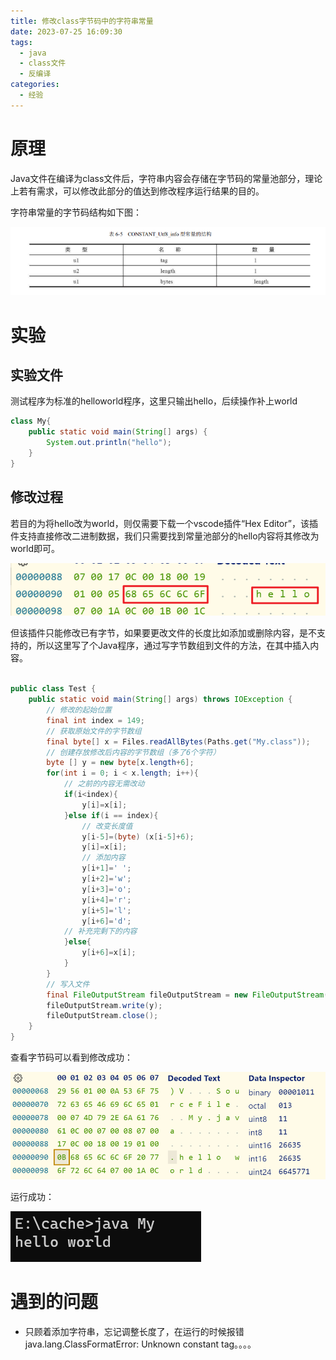 ```yaml
---
title: 修改class字节码中的字符串常量
date: 2023-07-25 16:09:30
tags:
  - java
  - class文件
  - 反编译
categories:
  - 经验
---
```


# 原理

Java文件在编译为class文件后，字符串内容会存储在字节码的常量池部分，理论上若有需求，可以修改此部分的值达到修改程序运行结果的目的。

字符串常量的字节码结构如下图：

![image-20230725161802399](修改class字节码中的字符串常量/image-20230725161802399.png)

# 实验

## 实验文件

测试程序为标准的helloworld程序，这里只输出hello，后续操作补上world

```java
class My{
    public static void main(String[] args) {
        System.out.println("hello");
    }
}
```

## 修改过程

若目的为将hello改为world，则仅需要下载一个vscode插件“Hex Editor”，该插件支持直接修改二进制数据，我们只需要找到常量池部分的hello内容将其修改为world即可。

![image-20230725161543488](修改class字节码中的字符串常量/image-20230725161543488.png)

但该插件只能修改已有字节，如果要更改文件的长度比如添加或删除内容，是不支持的，所以这里写了个Java程序，通过写字节数组到文件的方法，在其中插入内容。

```java

public class Test {
    public static void main(String[] args) throws IOException {
        // 修改的起始位置
        final int index = 149;
        // 获取原始文件的字节数组
        final byte[] x = Files.readAllBytes(Paths.get("My.class"));
        // 创建存放修改后内容的字节数组（多了6个字符）
        byte [] y = new byte[x.length+6];
        for(int i = 0; i < x.length; i++){
            // 之前的内容无需改动
            if(i<index){
                y[i]=x[i];
            }else if(i == index){
                // 改变长度值
                y[i-5]=(byte) (x[i-5]+6);
                y[i]=x[i];
                // 添加内容
                y[i+1]=' ';
                y[i+2]='w';
                y[i+3]='o';
                y[i+4]='r';
                y[i+5]='l';
                y[i+6]='d';
            // 补充完剩下的内容
            }else{
                y[i+6]=x[i];
            }
        }
        // 写入文件
        final FileOutputStream fileOutputStream = new FileOutputStream("My.class");
        fileOutputStream.write(y);
        fileOutputStream.close();
    }
}
```

查看字节码可以看到修改成功：

![image-20230725163935188](修改class字节码中的字符串常量/image-20230725163935188.png)

运行成功：

![image-20230725162129758](修改class字节码中的字符串常量/image-20230725162129758.png)

# 遇到的问题

- 只顾着添加字符串，忘记调整长度了，在运行的时候报错 java.lang.ClassFormatError: Unknown constant tag。。。。